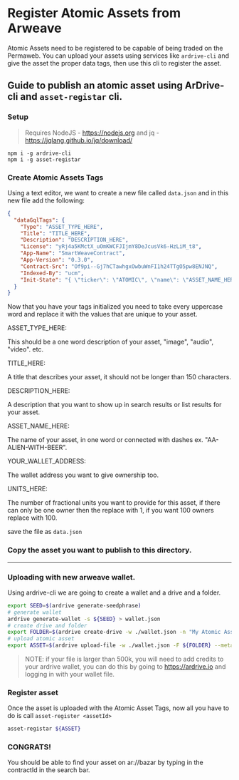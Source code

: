 # Register Atomic Assets from Arweave

Atomic Assets need to be registered to be capable of being traded on the Permaweb. You can upload your assets using services like `ardrive-cli` and give the asset the proper data tags, then use this cli to register the asset.

## Guide to publish an atomic asset using ArDrive-cli and `asset-registar` cli.

### Setup

> Requires NodeJS - https://nodejs.org and jq - https://jqlang.github.io/jq/download/

```
npm i -g ardrive-cli
npm i -g asset-registar
```

### Create Atomic Assets Tags

Using a text editor, we want to create a new file called `data.json` and in this new file add the following:

```json
{
  "dataGqlTags": {
    "Type": "ASSET_TYPE_HERE",
    "Title": "TITLE_HERE",
    "Description": "DESCRIPTION_HERE",
    "License": "yRj4a5KMctX_uOmKWCFJIjmY8DeJcusVk6-HzLiM_t8",
    "App-Name": "SmartWeaveContract",
    "App-Version": "0.3.0",
    "Contract-Src": "Of9pi--Gj7hCTawhgxOwbuWnFI1h24TTgO5pw8ENJNQ",
    "Indexed-By": "ucm",
    "Init-State": "{ \"ticker\": \"ATOMIC\", \"name\": \"ASSET_NAME_HERE\", \"balances\": { \"YOUR_WALLET_ADDRESS\": UNITS_HERE }, \"claimable\": [] }"
  }
}
```

Now that you have your tags initialized you need to take every uppercase word and replace it with the values that are unique to your asset.

ASSET_TYPE_HERE:

This should be a one word description of your asset, "image", "audio", "video". etc.

TITLE_HERE:

A title that describes your asset, it should not be longer than 150 characters.

DESCRIPTION_HERE:

A description that you want to show up in search results or list results for your asset.

ASSET_NAME_HERE:

The name of your asset, in one word or connected with dashes ex. "AA-ALIEN-WITH-BEER".

YOUR_WALLET_ADDRESS:

The wallet address you want to give ownership too.

UNITS_HERE:

The number of fractional units you want to provide for this asset, if there can only be one owner then the replace with 1, if you want 100 owners replace with 100.

save the file as `data.json`

### Copy the asset you want to publish to this directory.

---

### Uploading with new arweave wallet.

Using ardrive-cli we are going to create a wallet and a drive and a folder.

```sh
export SEED=$(ardrive generate-seedphrase)
# generate wallet
ardrive generate-wallet -s ${SEED} > wallet.json
# create drive and folder
export FOLDER=$(ardrive create-drive -w ./wallet.json -n "My Atomic Assets"  --turbo |  jq -r '.created[] | select(.type == "folder").entityId')
# upload atomic asset
export ASSET=$(ardrive upload-file -w ./wallet.json -F ${FOLDER} --metadata-file ./data.json -l ASSET_FILE_HERE --turbo | jq -r '.created[] | select(.type == "file").dataTxId')
```

> NOTE: if your file is larger than 500k, you will need to add credits to your ardrive wallet, you can do this by going to https://ardrive.io and logging in with your wallet file.


### Register asset

Once the asset is uploaded with the Atomic Asset Tags, now all you have to do is call `asset-register <assetId>`

```sh
asset-registar ${ASSET}
```

### CONGRATS! 

You should be able to find your asset on ar://bazar by typing in the contractId in the search bar.